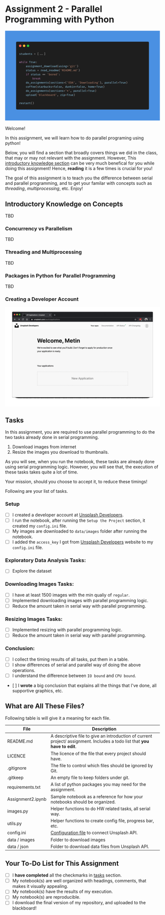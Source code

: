 # Assignment 2 - Parallel Programming with Python

![header-image](carbon.png)

Welcome!

In this assignment, we will learn how to do parallel programing using python! 

Below, you will find a section that broadly covers things we did in the class, that may or may not relevant with the assignment. However, This [introductory knowledge section](#introductory-knowledge-on-concepts) can be very much benefical for you while doing this assignment! Hence, **reading** it is a few times is crucial for you!

The goal of this assignment is to teach you the difference between serial and parallel programming, and to get your familar with concepts such as *threading*, *multiprocessing*, etc. Enjoy!

## Introductory Knowledge on Concepts

TBD

### Concurrency vs Parallelism

TBD

### Threading and Multiprocessing

TBD

### Packages in Python for Parallel Programming

TBD

### Creating a Developer Account 

![unsplash-steps](unsplash.gif)

## Tasks

In this assignment, you are required to use parallel programming to do the two tasks already done in serial programming.

1. Download images from internet
2. Resize the images you download to thumbnails.

As you will see, when you run the notebook, these tasks are already done using serial programming logic. However, you will see that, the execution of these tasks takes quite a lot of time. 

Your mission, should you choose to accept it, to reduce these timings! 

Following are your list of tasks.

### Setup

- [ ] I created a developer account at [Unsplash Developers](https://unsplash.com/developers).
- [ ] I run the notebook, after running the `Setup the Project` section, it created my `config.ini` file.
- [ ] My images are downloaded to `data/images` folder after running the notebook.
- [ ] I added the `access_key` I got from [Unsplash Developers](https://unsplash.com/developers) website to my `config.ini` file.

### Exploratory Data Analysis Tasks:

- [ ] Explore the dataset 
<!-- TODO: add more tasks -->

### Downloading Images Tasks:

- [ ] I have at least 1500 images with the min qualiy of `regular`.
- [ ] Implemented downloading images with parallel programming logic.
- [ ] Reduce the amount taken in serial way with parallel programming.

### Resizing Images Tasks:

- [ ] Implemented resizing with parallel programming logic.
- [ ] Reduce the amount taken in serial way with parallel programming.

### Conclusion:

- [ ] I collect the timing results of all tasks, put them in a table.
- [ ] I show differences of serial and parallel way of doing the above operations.
- [ ] I understand the difference between `IO bound` and `CPU bound`.
- [ ] I **wrote** a big conclusion that explains all the things that I've done, all supportive graphics, etc.

## What are All These Files?

Following table is will give it a meaning for each file.

File                | Description 
-------             | ----------- 
README.md           | A descriptive file to give an introduction of current project/ assignment. Includes a todo list that **you have to edit**.
LICENCE             | The licence of the file that every project should have.
.gitignore          | The file to control which files should be ignored by Git.
.gitkeep            | An empty file to keep folders under git.
requirements.txt    | A list of python packages you may need for the assignment.
Assignment2.ipynb   | Sample notebook as a reference for how your notebooks should be organized.
images.py           | Helper functions to do HW related tasks, all serial way.
utils.py            | Helper functions to create config file, progress bar, etc.
config.ini          | [Configuration file](https://en.wikipedia.org/wiki/INI_file) to connect Unsplash API.
data / images       | Folder to download images
data / json         | Folder to download data files from Unsplash API.

## Your To-Do List for This Assignment

- [ ] I **have completed** all the checkmarks in [tasks](#tasks) section.
- [ ] My notebook(s) are well organized with headings, comments, that makes it visually appealing.
- [ ] My notebook(s) have the results of my execution.
- [ ] My notebook(s) are reproducible.
- [ ] I download the final version of my repository, and uploaded to the blackboard!
